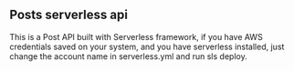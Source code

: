 ## Posts serverless api

This is a Post API built with Serverless framework, if you have AWS credentials saved on your system, and you have serverless installed, just change the account name in serverless.yml and run sls deploy.